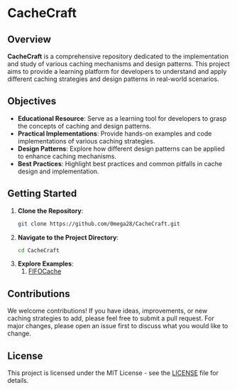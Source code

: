 # CacheCraft

## Overview
**CacheCraft** is a comprehensive repository dedicated to the implementation and study of various caching mechanisms and design patterns. This project aims to provide a learning platform for developers to understand and apply different caching strategies and design patterns in real-world scenarios.

## Objectives
- **Educational Resource**: Serve as a learning tool for developers to grasp the concepts of caching and design patterns.
- **Practical Implementations**: Provide hands-on examples and code implementations of various caching strategies.
- **Design Patterns**: Explore how different design patterns can be applied to enhance caching mechanisms.
- **Best Practices**: Highlight best practices and common pitfalls in cache design and implementation.

## Getting Started
1. **Clone the Repository**:
    ```bash
    git clone https://github.com/0mega28/CacheCraft.git
    ```
2. **Navigate to the Project Directory**:
    ```bash
    cd CacheCraft
    ```
3. **Explore Examples**: 
   1. [FIFOCache](src/main/java/com.example/CacheImpl/FIFOCache.java)

## Contributions
We welcome contributions! If you have ideas, improvements, or new caching strategies to add, please feel free to submit a pull request. For major changes, please open an issue first to discuss what you would like to change.

## License
This project is licensed under the MIT License - see the [LICENSE](LICENSE) file for details.

